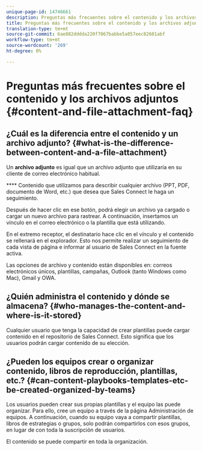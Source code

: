 ```yaml
---
unique-page-id: 14746661
description: Preguntas más frecuentes sobre el contenido y los archivos adjuntos - Documentos de marketing - Documentación del producto
title: Preguntas más frecuentes sobre el contenido y los archivos adjuntos
translation-type: tm+mt
source-git-commit: 6ae882dddda220f7067babbe5a057eec82601abf
workflow-type: tm+mt
source-wordcount: '269'
ht-degree: 0%

---
```



# Preguntas más frecuentes sobre el contenido y los archivos adjuntos {#content-and-file-attachment-faq}

## ¿Cuál es la diferencia entre el contenido y un archivo adjunto? {#what-is-the-difference-between-content-and-a-file-attachment}

Un **archivo adjunto** es igual que un archivo adjunto que utilizaría en su cliente de correo electrónico habitual.

**** Contenido que utilizamos para describir cualquier archivo (PPT, PDF, documento de Word, etc.) que desea que Sales Connect le haga un seguimiento.

Después de hacer clic en ese botón, podrá elegir un archivo ya cargado o cargar un nuevo archivo para rastrear. A continuación, insertamos un vínculo en el correo electrónico o la plantilla que está utilizando.

En el extremo receptor, el destinatario hace clic en el vínculo y el contenido se rellenará en el explorador. Esto nos permite realizar un seguimiento de cada vista de página e informar al usuario de Sales Connect en la fuente activa.

Las opciones de archivo y contenido están disponibles en: correos electrónicos únicos, plantillas, campañas, Outlook (tanto Windows como Mac), Gmail y OWA.

## ¿Quién administra el contenido y dónde se almacena? {#who-manages-the-content-and-where-is-it-stored}

Cualquier usuario que tenga la capacidad de crear plantillas puede cargar contenido en el repositorio de Sales Connect. Esto significa que los usuarios podrán cargar contenido de su elección.

## ¿Pueden los equipos crear o organizar contenido, libros de reproducción, plantillas, etc.? {#can-content-playbooks-templates-etc-be-created-organized-by-teams}

Los usuarios pueden crear sus propias plantillas y el equipo las puede organizar. Para ello, cree un equipo a través de la página Administración de equipos. A continuación, cuando su equipo vaya a compartir plantillas, libros de estrategias o grupos, solo podrán compartirlos con esos grupos, en lugar de con toda la suscripción de usuarios.

El contenido se puede compartir en toda la organización.
